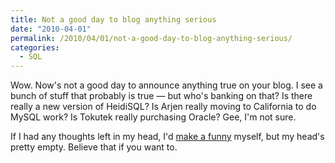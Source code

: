 ```yaml
---
title: Not a good day to blog anything serious
date: "2010-04-01"
permalink: /2010/04/01/not-a-good-day-to-blog-anything-serious/
categories:
  - SQL
---
```

Wow. Now's not a good day to announce anything true on your blog. I see a bunch of stuff that probably is true &#8212; but who's banking on that? Is there really a new version of HeidiSQL? Is Arjen really moving to California to do MySQL work? Is Tokutek really purchasing Oracle? Gee, I'm not sure.

If I had any thoughts left in my head, I'd [make a funny][1] myself, but my head's pretty empty. Believe that if you want to.

 [1]: http://www.youtube.com/watch?v=1uwOL4rB-go
